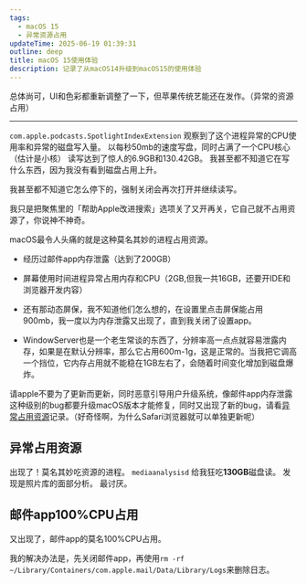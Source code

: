 ```yaml
---
tags:
  - macOS 15
  - 异常资源占用
updateTime: 2025-06-19 01:39:31
outline: deep
title: macOS 15使用体验
description: 记录了从macOS14升级到macOS15的使用体验
---
```



总体尚可，UI和色彩都重新调整了一下，但苹果传统艺能还在发作。（异常的资源占用）

---
`com.apple.podcasts.SpotlightIndexExtension`
观察到了这个进程异常的CPU使用率和异常的磁盘写入量。
以每秒50mb的速度写盘，同时占满了一个CPU核心（估计是小核）
读写达到了惊人的6.9GB和130.42GB。
我甚至都不知道它在写什么东西，因为我没有看到磁盘占用上升。

我甚至都不知道它怎么停下的，强制关闭会再次打开并继续读写。

我只是把聚焦里的「帮助Apple改进搜索」选项关了又开再关，它自己就不占用资源了，你说神不神奇。

macOS最令人头痛的就是这种莫名其妙的进程占用资源。

- 经历过邮件app内存泄露（达到了200GB）

- 屏幕使用时间进程异常占用内存和CPU（2GB,但我一共16GB，还要开IDE和浏览器开发内容）

- 还有那动态屏保，我不知道他们怎么想的，在设置里点击屏保能占用900mb，我一度以为内存泄露又出现了，直到我关闭了设置app。

- WindowServer也是一个老生常谈的东西了，分辨率高一点点就容易泄露内存，如果是在默认分辨率，那么它占用600m-1g，这是正常的。当我把它调高一个挡位，它内存占用就不能稳在1GB左右了，会随着时间变化增加到磁盘爆炸。

请apple不要为了更新而更新，同时恶意引导用户升级系统，像邮件app内存泄露这种级别的bug都要升级macOS版本才能修复，同时又出现了新的bug，请看[异常占用资源](#异常占用资源)记录。（好奇怪啊，为什么Safari浏览器就可以单独更新呢）

## 异常占用资源

出现了！莫名其妙吃资源的进程。
`mediaanalysisd`
给我狂吃**130GB**磁盘读。
发现是照片库的面部分析。
最讨厌。

## 邮件app100%CPU占用

又出现了，邮件app的莫名100%CPU占用。

我的解决办法是，先关闭邮件app，再使用`rm -rf ~/Library/Containers/com.apple.mail/Data/Library/Logs`来删除日志。
